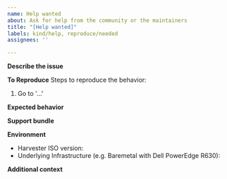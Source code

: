 ```yaml
---
name: Help wanted
about: Ask for help from the community or the maintainers
title: "[Help wanted]"
labels: kind/help, reproduce/needed
assignees: ''

---
```


**Describe the issue**
<!-- A clear and concise description of what the issue is. -->

**To Reproduce**
Steps to reproduce the behavior:
1. Go to '...'

**Expected behavior**
<!-- A clear and concise description of what you expected to happen. -->

**Support bundle**
<!--
You can generate a support bundle at the bottom of Harvester UI (https://docs.harvesterhci.io/v1.0/troubleshooting/harvester/#generate-a-support-bundle). It includes logs and configurations that help diagnose the issue.

Tokens, passwords, and secrets are automatically removed from support bundles. If you feel it's not appropriate to share the bundle files publicly, please consider:
- Wait for a developer to reach you and provide the bundle file by any secure method.
- Join our Slack community (https://rancher-users.slack.com/archives/C01GKHKAG0K) to provide the bundle.
- Send the bundle to harvester-support-bundle@suse.com with the correct issue ID.  -->


**Environment**
 - Harvester ISO version: 
 - Underlying Infrastructure (e.g. Baremetal with Dell PowerEdge R630):

**Additional context**
<!-- Add any other context about the problem here. -->
